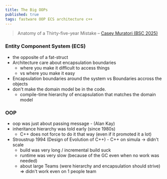 ```yaml
---
title: The Big OOPs
published: true
tags: fastware OOP ECS architecture c++
---
```

> Anatomy of a Thirty-five-year Mistake – [Casey Muratori (BSC 2025)](https://www.youtube.com/watch?v=wo84LFzx5nI)

### Entity Component System (ECS)
- the opposite of a fat-struct
- Architecture care about encapsulation boundaries
	- where you make it difficult to access things
    - vs where you make it easy
- Encapsulation boundaries around the system vs Boundaries accross the objects
- don't make the domain model be in the code.
	- compile-time hierarchy of encapsulation that matches the domain model

### OOP
- oop was just about passing message - (Alan Kay)
- inheritance hierarchy was told early (since 1980s)
	- C++ does not force to do it that way (even if it promoted it a  lot)
- Stroustrup 1994 (Design of Evolution of C++) - C++ on simula -> didn't scale 
	- build was very long / incremental build suck
    - runtime was very slow (because of the GC even when no work was needed)
    - about large Teams (were hierarchy and encapsulation should strive) => didn't work even on 1 people team
